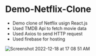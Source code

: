 # Demo-Netflix-Clone
 - Demo clone of Netflix usign React.js 
 - Used TMDB Api to fetch movie data
 - Used Axios to send HTTP request
 - Used firebase for hosting
 
 
 
![Screenshot 2022-12-18 at 17 08 51 AM](https://github.com/Darth-InVader15/Netflix_clone/blob/main/netflix-clone/ss3.png)
